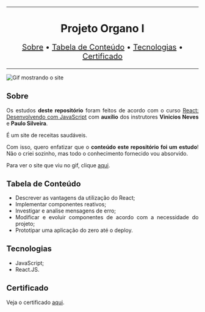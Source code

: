 <hr>

<main>
    <h1 align="center">Projeto Organo I</h1>
    <p align="center" style="font-size: 1.25rem;">
        <a href="#sobre">Sobre</a> •
        <a href="#tabela-de-conteudo">Tabela de Conteúdo</a> •
        <a href="#tecnologias">Tecnologias</a> •
        <a href="#certificado">Certificado</a>
    </p>
</main>

<hr>

<img src="Alura-Fruta.gif" title="Gif mostrando o site">

<section id="sobre">
    <h2 style="font-size: 1.25rem;">Sobre</h2>
    <p style="text-align: justify;">Os estudos <b>deste repositório</b> foram feitos de acordo com o curso <a href="https://cursos.alura.com.br/course/react-desenvolvendo-javascript">React: Desenvolvendo com JavaScript</a> com <b>auxílio</b> dos instrutores <b>Vinicios Neves</b> e <b>Paulo Silveira</b>.</p>
    <p style="text-align: justify;">É um site de receitas saudáveis.</p>
    <p style="text-align: justify;">Com isso, quero enfatizar que o <b>conteúdo este repositório foi um estudo</b>! Não o criei sozinho, mas todo o conhecimento fornecido vou absorvido.</p>
    <p style="text-align: justify;">Para ver o site que viu no gif, clique <a href="https://organo1.ebarbozadev.vercel.app/">aqui</a>.</p>
</section>

<section id="tabela-de-conteudo">
    <h2 style="font-size: 1.25rem;">Tabela de Conteúdo</h2>
    <ul style="text-align:"justify;"" align="justify">
        <li>Descrever as vantagens da utilização do React;</li>
        <li>Implementar componentes reativos;</li>
        <li>Investigar e analise mensagens de erro;</li>
        <li>Modificar e evoluir componentes de acordo com a necessidade do projeto;</li>
        <li>Prototipar uma aplicação do zero até o deploy.</li>
    </ul>
</section>

<section id="tecnologias">
    <h2 style="font-size: 1.25rem;">Tecnologias</h2>
    <ul>
        <li>JavaScript;</li>
        <li>React.JS.</li>
    </ul>
</section>

<section id="certificado">
    <h2 style="font-size: 1.25rem;">Certificado</h2>
    <p style="text-align: justify;">Veja o certificado <a href="https://cursos.alura.com.br/certificate/9dffbccd-700f-4122-8a46-a2b6968f3895">aqui</a>.</p>
</section>
